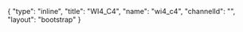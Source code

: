 {
    "type": "inline",
    "title": "WI4_C4",
    "name": "wi4_c4",
    "channelId": "",
    "layout": "bootstrap"
}